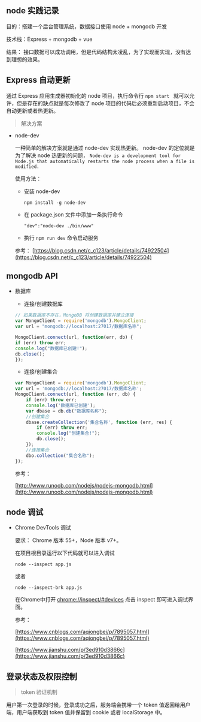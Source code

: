 ## node 实践记录

目的：搭建一个后台管理系统，数据接口使用 node + mongodb 开发

技术栈：Express + mongodb + vue

结果： 接口数据可以成功调用，但是代码结构太凌乱，为了实现而实现，没有达到理想的效果。

## Express 自动更新

通过 Express 应用生成器初始化的 node 项目，执行命令行 ``` npm start  ``` 就可以允许，但是存在的缺点就是每次修改了 node 项目的代码后必须重新启动项目，不会自动更新或者热更新。

> 解决方案

* node-dev

    一种简单的解决方案就是通过 node-dev 实现热更新。 node-dev 的定位就是为了解决 node 热更新的问题， ```Node-dev is a development tool for Node.js that automatically restarts the node process when a file is modified.```

    使用方法：
    * 安装 node-dev
        ```
        npm install -g node-dev
        ```
    * 在 package.json 文件中添加一条执行命令
        ```
        "dev":"node-dev ./bin/www"
        ```    
    * 执行 ```npm run dev``` 命令启动服务   
    
    参考： [https://blog.csdn.net/c_c123/article/details/74922504](https://blog.csdn.net/c_c123/article/details/74922504)

## mongodb API

* 数据库
    * 连接/创建数据库
    ```javascript
    // 如果数据库不存在，MongoDB 将创建数据库并建立连接
    var MongoClient = require('mongodb').MongoClient;
    var url = "mongodb://localhost:27017/数据库名称";

    MongoClient.connect(url, function(err, db) {
    if (err) throw err;
    console.log("数据库已创建!");
    db.close();
    });
    ```
    * 连接/创建集合
    ```javascript
    var MongoClient = require('mongodb').MongoClient;
    var url = 'mongodb://localhost:27017/数据库名称';
    MongoClient.connect(url, function (err, db) {
        if (err) throw err;
        console.log('数据库已创建');
        var dbase = db.db("数据库名称");
        //创建集合
        dbase.createCollection('集合名称', function (err, res) {
            if (err) throw err;
            console.log("创建集合!");
            db.close();
        });
        //连接集合
        dbo.collection("集合名称");
    });
    ```

    参考：

    [http://www.runoob.com/nodejs/nodejs-mongodb.html](http://www.runoob.com/nodejs/nodejs-mongodb.html)

## node 调试

* Chrome DevTools 调试

    要求： Chrome 版本 55+，Node 版本 v7+。

    在项目根目录运行以下代码就可以进入调试
    ```
    node --inspect app.js
    ```
    或者
    ```
    node --inspect-brk app.js
    ```

    在Chrome中打开 [chrome://inspect/#devices](chrome://inspect/#devices) 点击 inspect 即可进入调试界面。

    参考：

    [https://www.cnblogs.com/aqiongbei/p/7895057.html](https://www.cnblogs.com/aqiongbei/p/7895057.html)

    [https://www.jianshu.com/p/3ed910d3866c](https://www.jianshu.com/p/3ed910d3866c)

## 登录状态及权限控制    

> token 验证机制

用户第一次登录的时候，登录成功之后，服务端会携带一个 token 值返回给用户端，用户端获取到 token 值并保留到 cookie 或者 localStorage 中。